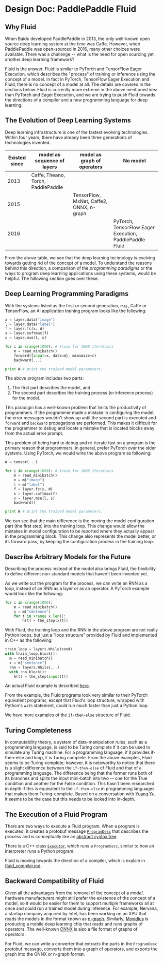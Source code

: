 # Design Doc: PaddlePaddle Fluid

## Why Fluid

When Baidu developed PaddlePaddle in 2013, the only well-known open source deep learning system at the time was Caffe.  However, when PaddlePaddle was open-sourced in 2016, many other choices were available. There was a challenge -- what is the need for open sourcing yet another deep learning framework?

Fluid is the answer.  Fluid is similar to PyTorch and TensorFlow Eager Execution, which describes the "process" of training or inference using the concept of a model.  In fact in PyTorch, TensorFlow Eager Execution and Fluid, there is no  concept of a model at all. The details are covered in the sections below. Fluid is currently more extreme in the above mentioned idea than PyTorch and Eager Execution, and we are trying to push Fluid towards the directions of a compiler and a new programming language for deep learning.

## The Evolution of Deep Learning Systems

Deep learning infrastructure is one of the fastest evolving technologies. Within four years, there have already been three generations of technologies invented.

| Existed since | model as sequence of layers | model as graph of operators | No model |
|--|--|--|--|
| 2013 | Caffe, Theano, Torch, PaddlePaddle | | |
| 2015 | | TensorFlow, MxNet, Caffe2, ONNX, n-graph | |
| 2016 | | | PyTorch, TensorFlow Eager Execution, PaddlePaddle Fluid |

From the above table, we see that the deep learning technology is evolving towards getting rid of the concept of a model.  To understand the reasons behind this direction, a comparison of the *programming paradigms* or the ways to program deep learning applications using these systems, would be helpful. The following section goes over these.

## Deep Learning Programming Paradigms

With the systems listed as the first or second generation, e.g., Caffe or TensorFlow, an AI application training program looks like the following:

```python
x = layer.data("image")
l = layer.data("label")
f = layer.fc(x, W)
s = layer.softmax(f)
c = layer.mse(l, s)

for i in xrange(1000): # train for 1000 iterations
    m = read_minibatch()
    forward({input=x, data=m}, minimize=c)
    backward(...)

print W # print the trained model parameters.
```

The above program includes two parts:

1. The first part describes the model, and
2. The second part describes the training process (or inference process) for the model.

This paradigm has a well-known problem that limits the productivity of programmers. If the programmer made a mistake in configuring the model, the error messages wouldn't show up until the second part is executed and `forward` and `backward` propagations are performed. This makes it difficult for the programmer to debug and locate a mistake that is located blocks away from the actual error prompt.

This problem of being hard to debug and re-iterate fast on a program is the primary reason that programmers, in general,  prefer PyTorch over the older systems.  Using PyTorch, we would write the above program as following:

```python
W = tensor(...)

for i in xrange(1000): # train for 1000 iterations
    m = read_minibatch()
    x = m["image"]
    l = m["label"]
    f = layer.fc(x, W)
    s = layer.softmax(f)
    c = layer.mse(l, s)
    backward()

print W # print the trained model parameters.
```

We can see that the main difference is the moving the model configuration part (the first step) into the training loop.  This change would allow the mistakes in model configuration to be reported where they actually appear in the programming block.  This change also represents the model better, or its forward pass, by keeping the configuration process in the training loop.

## Describe Arbitrary Models for the Future

Describing the process instead of the model also brings Fluid, the flexibility to define different non-standard models that haven't been invented yet.

As we write out the program for the process, we can write an RNN as a loop, instead of an RNN as a layer or as an operator.  A PyTorch example would look like the following:

```python
for i in xrange(1000):
    m = read_minibatch()
    x = m["sentence"]
    for t in xrange x.len():
        h[t] = the_step(x[t])
```        

With Fluid, the training loop and the RNN in the above program are not really Python loops, but just a "loop structure" provided by Fluid and implemented in C++ as the following:

```python
train_loop = layers.While(cond)
with train_loop.block():
  m = read_minibatch()
  x = m["sentence"]
  rnn = layers.While(...)
  with rnn.block():
    h[t] = the_step(input[t])
```    

An actual Fluid example is described  [here](https://github.com/PaddlePaddle/Paddle/blob/bde090a97564b9c61a6aaa38b72ccc4889d102d9/python/paddle/fluid/tests/unittests/test_while_op.py#L50-L58).

From the example, the Fluid programs look very similar to their PyTorch equivalent programs, except that Fluid's loop structure, wrapped with Python's `with` statement, could run much faster than just a Python loop.

We have more examples of the [`if-then-else`](https://github.com/PaddlePaddle/Paddle/blob/develop/doc/design/if_else_op.md) structure of Fluid.

## Turing Completeness

In computability theory, a system of data-manipulation rules, such as a programming language, is said to be Turing complete if it can be used to simulate any Turing machine.  For a programming language, if it provides if-then-else and loop, it is Turing complete.  From the above examples, Fluid seems to be Turing complete; however, it is noteworthy to notice that there  is a slight difference between the `if-then-else` of Fluid and that of a programming language. The difference being that the former runs both of its branches and splits the input mini-batch into two -- one for the True condition and another for the False condition. This hasn't been researched in depth if this is equivalent to the `if-then-else` in programming languages that makes them Turing-complete.  Based on a conversation with [Yuang Yu](https://research.google.com/pubs/104812.html), it seems to be the case but this needs to be looked into in-depth.

## The Execution of a Fluid Program

There are two ways to execute a Fluid program.  When a program is executed, it creates a protobuf message [`ProgramDesc`](https://github.com/PaddlePaddle/Paddle/blob/a91efdde6910ce92a78e3aa7157412c4c88d9ee8/paddle/framework/framework.proto#L145) that describes the process and is conceptually like an [abstract syntax tree](https://en.wikipedia.org/wiki/Abstract_syntax_tree).

There is a C++ class [`Executor`](https://github.com/PaddlePaddle/Paddle/blob/develop/paddle/framework/executor.h), which runs a `ProgramDesc`, similar to how an interpreter runs a Python program.

Fluid is moving towards the direction of a compiler, which is explain in [fluid_compiler.md](fluid_compiler.md).

## Backward Compatibility of Fluid

Given all the advantages from the removal of the concept of a *model*, hardware manufacturers might still prefer the existence of the concept of a model, so it would be easier for them to support multiple frameworks all at once and could run a trained model during inference.  For example, Nervana, a startup company acquired by Intel, has been working on an XPU that reads the models in the format known as [n-graph](https://github.com/NervanaSystems/ngraph).  Similarly, [Movidius](https://www.movidius.com/) is producing a mobile deep learning chip that reads and runs graphs of operators.  The well-known [ONNX](https://github.com/onnx/onnx) is also a file format of graphs of operators.

For Fluid, we can write a converter that extracts the parts in the `ProgramDesc` protobuf message, converts them into a graph of operators, and exports the graph into the ONNX or n-graph format.
